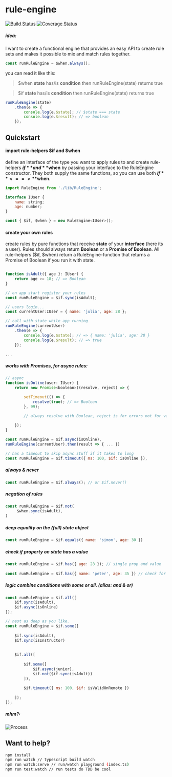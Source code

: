 # rule-engine

[![Build Status](https://travis-ci.org/GauSim/rule-engine.svg?branch=master)](https://travis-ci.org/GauSim/rule-engine)
[![Coverage Status](https://coveralls.io/repos/github/GauSim/rule-engine/badge.svg?branch=master)](https://coveralls.io/github/GauSim/rule-engine?branch=master)

##### idea: 
I want to create a functional engine that provides an easy API to create rule sets and makes it possible to mix and match rules together.

```javascript
const runRuleEngine = $when.always();
```
you can read it like this: 

> $when **state** has/is **condition** then runRuleEngine(state) returns true


> $if **state** has/is **condition** then runRuleEngine(state) returns true

```javascript
runRuleEngine(state)
    .then(e => { 
        console.log(e.$state); // $state === state
        console.log(e.$result); // => boolean    
    });
```



## Quickstart


#### import rule-helpers $if and $when
define an interface of the type you want to apply rules to and create rule-helpers **$if** and **$when** by passing your interface to the RuleEngine constructor. They both supply the same functions, so you can use both **$if** <==> **$when**.
```javascript
import RuleEngine from './lib/RuleEngine';

interface IUser {
    name: string;
    age: number;
}

const { $if, $when } = new RuleEngine<IUser>();

```
#### create your own rules 
create rules by pure functions that receive **state** of your **interface** (here its a user). 
Rules should always return **Boolean** or a **Promise of Boolean**. 
All rule-helpers ($if, $when) return a RuleEngine-function that returns a Promise of Boolean if you run it with state.
```javascript

function isAdult({ age }: IUser) {
    return age >= 18; // => Boolean
}

// on app start register your rules 
const runRuleEngine = $if.sync(isAdult);

// users login...
const currentUser:IUser = { name: 'julia', age: 28 };

// call with state while app running
runRuleEngine(currentUser)
    .then(e => { 
        console.log(e.$state); // => { name: 'julia', age: 28 }
        console.log(e.$result); // => true  
    });

...

```
##### works with Promises, for **async** rules:
```javascript
// async 
function isOnline(user: IUser) {
    return new Promise<boolean>((resolve, reject) => {

        setTimeout(() => {
            resolve(true); // => Boolean
        }, 99);

        // always resolve with Boolean, reject is for errors not for values!
    
    });
}

const runRuleEngine = $if.async(isOnline), 
runRuleEngine(currentUser).then(result => { ... })

// has a timeout to skip async stuff if it takes to long 
const runRuleEngine = $if.timeout({ ms: 100, $if: isOnline }), 
```
##### always & never
```javascript
const runRuleEngine = $if.always(); // or $if.never()
```
##### negation of rules
```javascript
const runRuleEngine = $if.not(
     $when.sync(isAdult),
)
```
##### deep equality on the (full) state object
```javascript
const runRuleEngine = $if.equals({ name: 'simon', age: 30 })
```
##### check if property on state has a value
```javascript
const runRuleEngine = $if.has({ age: 28 }); // single prop and value
        
const runRuleEngine = $if.has({ name: 'peter', age: 35 }) // check for multiple  

```
##### logic combine conditions with **some** or **all**. (alias: **and** & **or**)
```javascript
const runRuleEngine = $if.all([ 
    $if.sync(isAdult),
    $if.async(isOnline)
]);

// nest as deep as you like.
const runRuleEngine = $if.some([ 
    
    $if.sync(isAdult),
    $if.sync(isInstructor)
    
    
    $if.all([ 
    
        $if.some([
            $if.async(junior),
            $if.not($if.sync(isAdult))
        ]),
        
        $if.timeout({ ms: 100, $if: isValidOnRemote })
        
    ]);
]);

```
##### mhm?: 
![Process](https://raw.githubusercontent.com/GauSim/rule-engine/master/process.png "Process")


## Want to help?
```sh
npm install
npm run watch // typescript build watch
npm run watch:serve // run/watch playground (index.ts)
npm run test:watch // run tests do TDD be cool 
```
